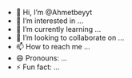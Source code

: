 - 👋 Hi, I’m @Ahmetbeyyt
- 👀 I’m interested in ...
- 🌱 I’m currently learning ...
- 💞️ I’m looking to collaborate on ...
- 📫 How to reach me ...
- 😄 Pronouns: ...
- ⚡ Fun fact: ...

<!---
Ahmetbeyyt/Ahmetbeyyt is a ✨ special ✨ repository because its `README.md` (this file) appears on your GitHub profile.
You can click the Preview link to take a look at your changes.
--->
